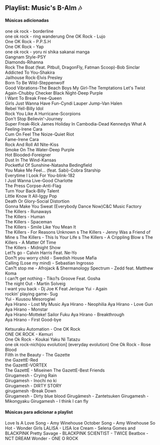 ## Playlist: Music's B-Alm 🎶

#### Músicas adicionadas

one ok rock - borderline   
one ok rock - ring wanderung 
One OK Rock - Lujo  
One OK Rock - P.P.S.H  
One OK Rock - Yap  
one ok rock - yoru ni shika sakanai manga  
Gangnam Style-PSY  
Diamonds-Rihanna   
Rock The Boat (feat. Pitbull, DragonFly, Fatman Scoop)-Bob Sinclar  
Addicted To You-Shakira  
Jailhouse Rock-Elvis Presley  
Born To Be Wild-Steppenwolf  
Good Vibrations-The Beach Boys 
My Girl-The Temptations 
Let's Twist Again-Chubby Checker 
Black Night-Deep Purple  
I Want To Break Free-Queen  
Girls Just Wanna Have Fun-Cyndi Lauper 
Jump-Van Halen   
Rebel Yell-Billy Idol  
Rock You Like A Hurricane-Scorpions  
Don't Stop Believin'-Journey  
Super Freak-Rick James 
Holiday In Cambodia-Dead Kennedys 
What A Feeling-Irene Cara  
Cum On Feel The Noize-Quiet Riot  
Fame-Irene Cara   
Rock And Roll All Nite-Kiss  
Smoke On The Water-Deep Purple  
Hot Blooded-Foreigner  
Dust In The Wind-Kansas  
Pocketful Of Sunshine-Natasha Bedingfield  
You Make Me Feel... (feat. Sabi)-Cobra Starship  
Everytime I Look For You-blink-182  
I Just Wanna Live-Good Charlotte  
The Press Corpse-Anti-Flag  
Turn Your Back-Billy Talent  
Little Know It All-Iggy Pop  
Death Or Glory-Social Distortion  
Gonna Make You Sweat (Everybody Dance Now)C&C Music Factory  
The Killers - Runaways  
The Killers - Human  
The Killers - Spaceman  
The Killers - Smile Like You Mean It  
The Killers - For Reasons Unknown  s
The Killers - Jenny Was a Friend of Mine  s
The Killers - This Is Your Life  s
The Killers - A Crippling Blow s
The Killers - A Matter Of Time  
The Killers - Midnight Show  
Let?s go - Calvin Harris Feat. Ne-Yo  
Don?t you worry child - Swedish House Mafia  
Calling (Lose my mind) - Sebastian Ingrosso  
 Can?t stop me - Afrojack & Shermanology 
Spectrum - Zedd feat. Matthew Koma  
 I can?t get nothing - Tiko?s Groove Feat. Gosha  
The night Out - Martin Solveig  
I want you back - Dj Joe K Feat Jerique 
Yui - Again  
rockin' playing game- Sug  
Yui - Kuusou Mesorogiwi  
Aya Hirano - Lost My Music 
Aya Hirano - Neophilia 
Aya Hirano - Love Gun  
Aya Hirano - Monstar  
Aya Hirano-Motteke! Sailor Fuku 
Aya Hirano - Breakthrough  
Aya Hirano - First Good-bye 

Ketsuraku Automation - One OK Rock  
ONE OK ROCK - Kemuri  
One Ok Rock - Koukai Yaku Ni Tatazu  
one ok rock-nichijou evolution] (everyday evolution) 
One Ok Rock - Rose Blood   
Filth in the Beauty - The Gazette  
the GazettE-Red  
the GazettE-VORTEX  
The GazettE - Miseinen 
The GazettE-Best Friends  
Girugamesh - Crying Rain  
Girugamesh - Inochi no ki  
Girugamesh - DIRTY STORY  
girugamesh -Break Down  
Girugamesh - Dirty blue blood 
Girugämesh - Zantetsuken 
Girugamesh - Mikongyaku 
Girugamesh - I think I can fly  



#### Músicas para adicionar a playlist

Love Is A Love Song - Amy Winehouse
October Song - Amy Winehouse
So Hot - Wonder Girls
LALISA - LISA
Ice Cream - Selena Gomes and BLACKPINK
Pretty Savage - BLACKPINK
SCIENTIST - TWICE
Beatbox - NCT DREAM
Wonder - ONE O ROCK